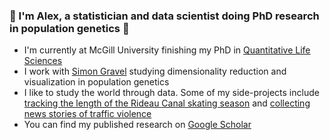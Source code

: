 ### 🧮 I'm Alex, a statistician and data scientist doing PhD research in population genetics 🧬

- I'm currently at McGill University finishing my PhD in [Quantitative Life Sciences](https://www.mcgill.ca/qls/)
- I work with [Simon Gravel](https://gravellab.github.io/) studying dimensionality reduction and visualization in population genetics
- I like to study the world through data. Some of my side-projects include [tracking the length of the Rideau Canal skating season](https://github.com/diazale/skateway) and [collecting news stories of traffic violence](https://github.com/diazale/death_by_car)
- You can find my published research on [Google Scholar](https://scholar.google.ca/citations?hl=en&user=CwGsVS0AAAAJ)

<!--
**diazale/diazale** is a ✨ _special_ ✨ repository because its `README.md` (this file) appears on your GitHub profile.

Here are some ideas to get you started:

- 🔭 I’m currently working on ...
- 🌱 I’m currently learning ...
- 👯 I’m looking to collaborate on ...
- 🤔 I’m looking for help with ...
- 💬 Ask me about ...
- 📫 How to reach me: ...
- 😄 Pronouns: ...
- ⚡ Fun fact: ...
-->
